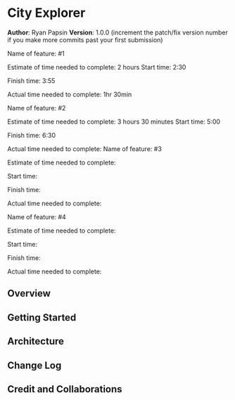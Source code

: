 # City Explorer

**Author**: Ryan Papsin
**Version**: 1.0.0 (increment the patch/fix version number if you make more commits past your first submission)

Name of feature: #1

Estimate of time needed to complete:
2 hours
Start time: 2:30

Finish time: 3:55

Actual time needed to complete: 1hr 30min

Name of feature: #2

Estimate of time needed to complete:
3 hours 30 minutes
Start time: 5:00

Finish time: 6:30

Actual time needed to complete:
Name of feature: #3

Estimate of time needed to complete:

Start time:

Finish time:

Actual time needed to complete:

Name of feature: #4

Estimate of time needed to complete:

Start time:

Finish time:

Actual time needed to complete:

## Overview
<!-- Provide a high level overview of what this application is and why you are building it, beyond the fact that it's an assignment for this class. (i.e. What's your problem domain?) -->

## Getting Started
<!-- What are the steps that a user must take in order to build this app on their own machine and get it running? -->

## Architecture
<!-- Provide a detailed description of the application design. What technologies (languages, libraries, etc) you're using, and any other relevant design information. -->

## Change Log
<!-- Use this area to document the iterative changes made to your application as each feature is successfully implemented. Use time stamps. Here's an example:

01-01-2001 4:59pm - Application now has a fully-functional express server, with a GET route for the location resource. -->

## Credit and Collaborations
<!-- Give credit (and a link) to other people or resources that helped you build this application. -->